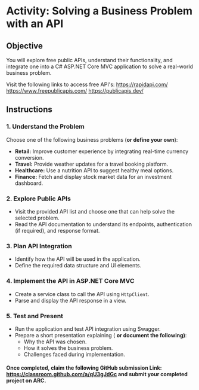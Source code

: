 # Activity: Solving a Business Problem with an API

## Objective  
You will explore free public APIs, understand their functionality, and integrate one into a C# ASP.NET Core MVC application to solve a real-world business problem.

Visit the following links to access free API's: 
https://rapidapi.com/
https://www.freepublicapis.com/
https://publicapis.dev/

## Instructions  

### 1. Understand the Problem  
Choose one of the following business problems (**or define your own**):  
- **Retail:** Improve customer experience by integrating real-time currency conversion.  
- **Travel:** Provide weather updates for a travel booking platform.  
- **Healthcare:** Use a nutrition API to suggest healthy meal options.  
- **Finance:** Fetch and display stock market data for an investment dashboard.  

### 2. Explore Public APIs  
- Visit the provided API list and choose one that can help solve the selected problem.  
- Read the API documentation to understand its endpoints, authentication (if required), and response format.  

### 3. Plan API Integration  
- Identify how the API will be used in the application.  
- Define the required data structure and UI elements.  

### 4. Implement the API in ASP.NET Core MVC  
- Create a service class to call the API using `HttpClient`.  
- Parse and display the API response in a view.  

### 5. Test and Present  
- Run the application and test API integration using Swagger.  
- Prepare a short presentation explaining ( **or document the following)**:  
  - Why the API was chosen.  
  - How it solves the business problem.  
  - Challenges faced during implementation.
 
#### Once completed, claim the following GitHub submission Link: https://classroom.github.com/a/qU3gJdGc and submit your completed project on ARC.
